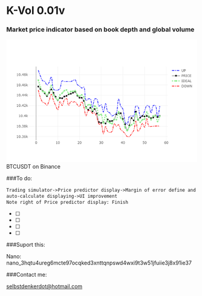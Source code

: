 # K-Vol 0.01v

### Market price indicator based on book depth and global volume
![Alt text](img.png?raw=true "BTCUSDT on Binance Exchange evolution price compared in real time") BTCUSDT on Binance

###To do: 

```seq
Trading simulator->Price predictor display->Margin of error define and auto-calculate displaying->UI improvement
Note right of Price predictor display: Finish
```
- [ ] 
- [ ] 
- [ ] 
- [ ] 

###Suport this: 

Nano: nano_3hqtu4ureg6mcte97ocqked3xnttqnpswd4wxi9t3w51jfuiie3j8x91ie37



###Contact me:

selbstdenkerdot@hotmail.com
